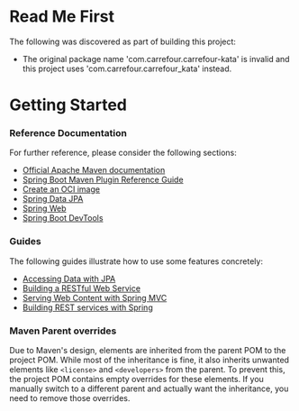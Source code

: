 # Read Me First
The following was discovered as part of building this project:

* The original package name 'com.carrefour.carrefour-kata' is invalid and this project uses 'com.carrefour.carrefour_kata' instead.

# Getting Started

### Reference Documentation
For further reference, please consider the following sections:

* [Official Apache Maven documentation](https://maven.apache.org/guides/index.html)
* [Spring Boot Maven Plugin Reference Guide](https://docs.spring.io/spring-boot/3.4.5-SNAPSHOT/maven-plugin)
* [Create an OCI image](https://docs.spring.io/spring-boot/3.4.5-SNAPSHOT/maven-plugin/build-image.html)
* [Spring Data JPA](https://docs.spring.io/spring-boot/3.4.5-SNAPSHOT/reference/data/sql.html#data.sql.jpa-and-spring-data)
* [Spring Web](https://docs.spring.io/spring-boot/3.4.5-SNAPSHOT/reference/web/servlet.html)
* [Spring Boot DevTools](https://docs.spring.io/spring-boot/3.4.5-SNAPSHOT/reference/using/devtools.html)

### Guides
The following guides illustrate how to use some features concretely:

* [Accessing Data with JPA](https://spring.io/guides/gs/accessing-data-jpa/)
* [Building a RESTful Web Service](https://spring.io/guides/gs/rest-service/)
* [Serving Web Content with Spring MVC](https://spring.io/guides/gs/serving-web-content/)
* [Building REST services with Spring](https://spring.io/guides/tutorials/rest/)

### Maven Parent overrides

Due to Maven's design, elements are inherited from the parent POM to the project POM.
While most of the inheritance is fine, it also inherits unwanted elements like `<license>` and `<developers>` from the parent.
To prevent this, the project POM contains empty overrides for these elements.
If you manually switch to a different parent and actually want the inheritance, you need to remove those overrides.

